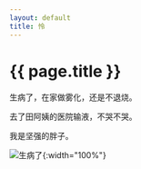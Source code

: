 ```yaml
---
layout: default
title: 怜	
---
```


# {{ page.title }}
生病了，在家做雾化，还是不退烧。

去了田阿姨的医院输液，不哭不哭。

我是坚强的胖子。

![生病了](/assets/img/9-10怜.jpg){:width="100%"}
